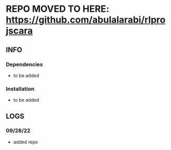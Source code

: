 # REPO MOVED TO HERE: https://github.com/abulalarabi/rlprojscara
## INFO
### Dependencies
- to be added

### Installation
- to be added

## LOGS
### 09/28/22
- added repo
